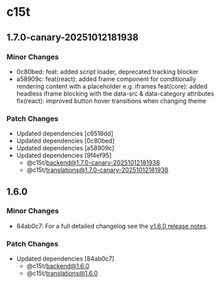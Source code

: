 # c15t

## 1.7.0-canary-20251012181938

### Minor Changes

- 0c80bed: feat: added script loader, deprecated tracking blocker
- a58909c: feat(react): added frame component for conditionally rendering content with a placeholder e.g. iframes
  feat(core): added headless iframe blocking with the data-src & data-category attributes
  fix(react): improved button hover transitions when changing theme

### Patch Changes

- Updated dependencies [c6518dd]
- Updated dependencies [0c80bed]
- Updated dependencies [a58909c]
- Updated dependencies [9f4ef95]
  - @c15t/backend@1.7.0-canary-20251012181938
  - @c15t/translations@1.7.0-canary-20251012181938

## 1.6.0

### Minor Changes

- 84ab0c7: For a full detailed changelog see the [v1.6.0 release notes](https://c15t.com/changelog/2025-09-08-v1.6.0).

### Patch Changes

- Updated dependencies [84ab0c7]
  - @c15t/backend@1.6.0
  - @c15t/translations@1.6.0

